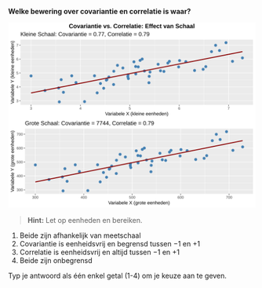 **Welke bewering over covariantie en correlatie is waar?**

![Covariantie vs Correlatie](media/correlation_plot_12.svg)

> **Hint:** Let op eenheden en bereiken.

1. Beide zijn afhankelijk van meetschaal
2. Covariantie is eenheidsvrij en begrensd tussen −1 en +1
3. Correlatie is eenheidsvrij en altijd tussen −1 en +1
4. Beide zijn onbegrensd

Typ je antwoord als één enkel getal (1-4) om je keuze aan te geven.